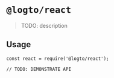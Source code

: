 # `@logto/react`

> TODO: description

## Usage

```
const react = require('@logto/react');

// TODO: DEMONSTRATE API
```
